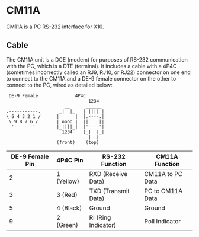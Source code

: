 # CM11A

CM11A is a PC RS-232 interface for X10.

## Cable

The CM11A unit is a DCE (modem) for purposes of RS-232 communication with the PC, which is a DTE (terminal).  It includes a cable
with a 4P4C (sometimes incorrectly called an RJ9, RJ10, or RJ22) connector on one end to connect to the CM11A and a DE-9 female
connector on the other to connect to the PC, wired as detailed below:

```
 DE-9 Female              4P4C
                               1234
                      __      ______
.-----------.       _|  |_   | |||| |
\ 5 4 3 2 1 /      |      |  |.----.|
 \ 9 8 7 6 /       | oooo |  ||    ||
  '-------'        |_||||_|  |'----'|
                     1234    |_|  |_|
                               |  |
                   (front)    (top)
```

| DE-9 Female Pin | 4P4C Pin   | RS-232 Function     | CM11A Function   |
| --------------- | ---------- | ------------------- | ---------------- |
| 2               | 1 (Yellow) | RXD (Receive Data)  | CM11A to PC Data |
| 3               | 3 (Red)    | TXD (Transmit Data) | PC to CM11A Data |
| 5               | 4 (Black)  | Ground              | Ground           |
| 9               | 2 (Green)  | RI (Ring Indicator) | Poll Indicator   |
